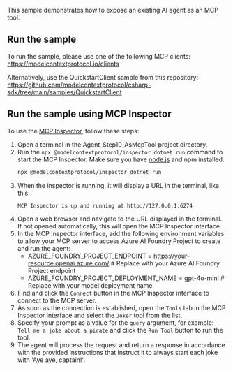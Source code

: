 This sample demonstrates how to expose an existing AI agent as an MCP tool.

## Run the sample

To run the sample, please use one of the following MCP clients: https://modelcontextprotocol.io/clients

Alternatively, use the QuickstartClient sample from this repository: https://github.com/modelcontextprotocol/csharp-sdk/tree/main/samples/QuickstartClient

## Run the sample using MCP Inspector

To use the [MCP Inspector](https://modelcontextprotocol.io/docs/tools/inspector), follow these steps:

1. Open a terminal in the Agent_Step10_AsMcpTool project directory.
1. Run the `npx @modelcontextprotocol/inspector dotnet run` command to start the MCP Inspector. Make sure you have [node.js](https://nodejs.org/en/download/) and npm installed.
   ```bash
   npx @modelcontextprotocol/inspector dotnet run
   ```
1. When the inspector is running, it will display a URL in the terminal, like this:
   ```
   MCP Inspector is up and running at http://127.0.0.1:6274
   ```
1. Open a web browser and navigate to the URL displayed in the terminal. If not opened automatically, this will open the MCP Inspector interface.
1. In the MCP Inspector interface, add the following environment variables to allow your MCP server to access Azure AI Foundry Project to create and run the agent:
    - AZURE_FOUNDRY_PROJECT_ENDPOINT = https://your-resource.openai.azure.com/ # Replace with your Azure AI Foundry Project endpoint
    - AZURE_FOUNDRY_PROJECT_DEPLOYMENT_NAME = gpt-4o-mini # Replace with your model deployment name
1. Find and click the `Connect` button in the MCP Inspector interface to connect to the MCP server.
1. As soon as the connection is established, open the `Tools` tab in the MCP Inspector interface and select the `Joker` tool from the list.
1. Specify your prompt as a value for the `query` argument, for example: `Tell me a joke about a pirate` and click the `Run Tool` button to run the tool.
1. The agent will process the request and return a response in accordance with the provided instructions that instruct it to always start each joke with 'Aye aye, captain!'.